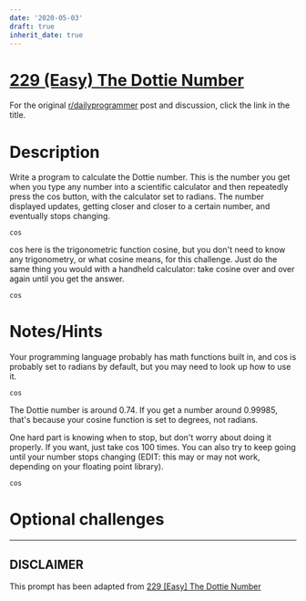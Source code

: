 ```yaml
---
date: '2020-05-03'
draft: true
inherit_date: true
---
```


# [229 (Easy) The Dottie Number](https://www.reddit.com/r/dailyprogrammer/comments/3i99w8/20150824_challenge_229_easy_the_dottie_number/)

For the original [r/dailyprogrammer](https://www.reddit.com/r/dailyprogrammer/) post and discussion, click the link in the title.

# Description
Write a program to calculate the Dottie number. This is the number you get when you type any number into a scientific calculator and then repeatedly press the cos button, with the calculator set to radians. The number displayed updates, getting closer and closer to a certain number, and eventually stops changing.


```
cos
```
cos here is the trigonometric function cosine, but you don't need to know any trigonometry, or what cosine means, for this challenge. Just do the same thing you would with a handheld calculator: take cosine over and over again until you get the answer.


```
cos
```
# Notes/Hints
Your programming language probably has math functions built in, and cos is probably set to radians by default, but you may need to look up how to use it.


```
cos
```
The Dottie number is around 0.74. If you get a number around 0.99985, that's because your cosine function is set to degrees, not radians.

One hard part is knowing when to stop, but don't worry about doing it properly. If you want, just take cos 100 times. You can also try to keep going until your number stops changing (EDIT: this may or may not work, depending on your floating point library).


```
cos
```
# Optional challenges

----
## **DISCLAIMER**
This prompt has been adapted from [229 [Easy] The Dottie Number](https://www.reddit.com/r/dailyprogrammer/comments/3i99w8/20150824_challenge_229_easy_the_dottie_number/
)
